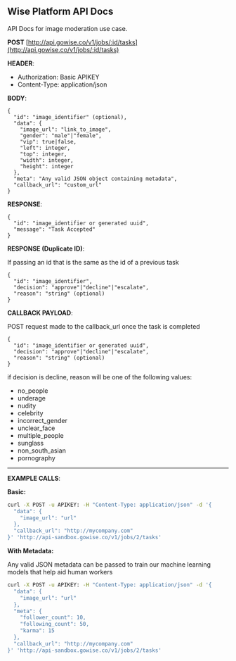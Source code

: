 **Wise Platform API Docs**
----
  API Docs for image moderation use case.


**POST** [http://api.gowise.co/v1/jobs/:id/tasks](http://api.gowise.co/v1/jobs/:id/tasks)

**HEADER**: 

* Authorization: Basic APIKEY
* Content-Type: application/json

**BODY**:

```
{
  "id": "image_identifier" (optional),
  "data": {
    "image_url": "link_to_image",
    "gender": "male"|"female",
    "vip": true|false,
    "left": integer,
    "top": integer,
    "width": integer,
    "height": integer
  },
  "meta": "Any valid JSON object containing metadata",
  "callback_url": "custom_url"
}
```
**RESPONSE**:

```
{
  "id": "image_identifier or generated uuid",
  "message": "Task Accepted"
}
```

**RESPONSE (Duplicate ID)**:

If passing an id that is the same as the id of a previous task

```
{
  "id": "image_identifier",
  "decision": "approve"|"decline"|"escalate",
  "reason": "string" (optional)
}
```

**CALLBACK PAYLOAD**:

POST request made to the callback_url once the task is completed

```
{ 
  "id": "image_identifier or generated uuid",
  "decision": "approve"|"decline"|"escalate",
  "reason": "string" (optional)
}  
```
if decision is decline, reason will be one of the following values:


* no_people
* underage
* nudity 
* celebrity
* incorrect_gender
* unclear_face
* multiple_people
* sunglass
* non_south_asian
* pornography

---
**EXAMPLE CALLS**:

**Basic:**

```bash
curl -X POST -u APIKEY: -H "Content-Type: application/json" -d '{
  "data": {
    "image_url": "url"
  },
  "callback_url": "http://mycompany.com"
}' 'http://api-sandbox.gowise.co/v1/jobs/2/tasks'
```

**With Metadata:**

Any valid JSON metadata can be passed to train our machine learning models that help aid human workers

```bash
curl -X POST -u APIKEY: -H "Content-Type: application/json" -d '{
  "data": {
    "image_url": "url"
  },
  "meta": {
    "follower_count": 10,
    "following_count": 50,
    "karma": 15
  },
  "callback_url": "http://mycompany.com"
}' 'http://api-sandbox.gowise.co/v1/jobs/2/tasks'
```
